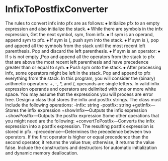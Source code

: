 # InfixToPostfixConverter
The rules to convert infx into pfx are as follows:
⦁	Initialize pfx to an empty expression and also initialize the stack.
⦁	While there are symbols in the infx expression, Get the next symbol, sym, from infx.
⦁	If sym is an operand, append sym to pfx.
⦁	If sym is (, push sym into the stack.
⦁	If sym is ), pop and append all the symbols from the stack until the most recent left parenthesis. Pop and discard the left parenthesis.
⦁	If sym is an operator:
⦁	If s is not empty ,Pop and append all the operators from the stack to pfx that are above the most recent left parenthesis and have precedence greater than or equal to sym.
⦁	Push sym onto the stack.
⦁	After processing infx, some operators might be left in the stack. Pop and append to pfx everything from the stack.
In this program, you will consider the (binary) arithmetic operators: +, -, *, and /, operands are single letters. In valid infix expression operands and operators are delimited with one or more white space.
You may assume that the expressions you will process are error free.
Design a class that stores the infix and postfix strings. The class must include the following operations:
-infix: string
-postfix: string
+getInfix—Stores the infix expression
+showInfix—Outputs the infix expression
+showPostfix—Outputs the postfix expression
Some other operations that you might need are the following:
+convertToPostfix—Converts the infix expression into a postfix expression. The resulting postfix expression is stored in pfx. 
-precedence—Determines the precedence between two operators. If the first operator is higher or equal precedence than the second operator, it returns the value true; otherwise, it returns the value false. 
Include the constructors and destructors for automatic initialization and dynamic memory deallocation.
